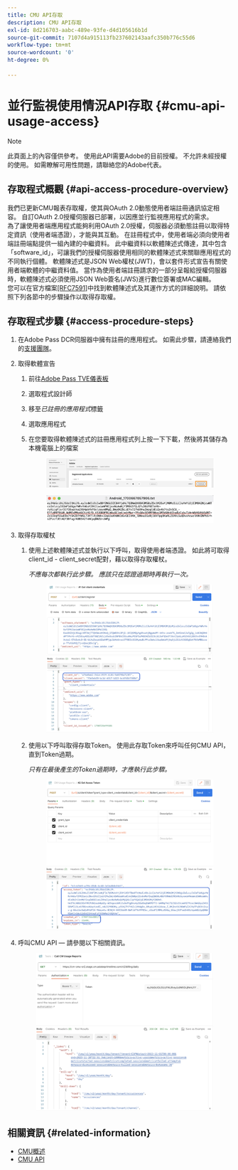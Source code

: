 ```yaml
---
title: CMU API存取
description: CMU API存取
exl-id: 8d216703-aabc-489e-93fe-d4d105616b1d
source-git-commit: 7107d4a915113fb237602143aafc350b776c55d6
workflow-type: tm+mt
source-wordcount: '0'
ht-degree: 0%

---
```


# 並行監視使用情況API存取 {#cmu-api-usage-access}

>[!NOTE]
>
>此頁面上的內容僅供參考。 使用此API需要Adobe的目前授權。 不允許未經授權的使用。 如需瞭解可用性問題，請聯絡您的Adobe代表。

## 存取程式概觀 {#api-access-procedure-overview}

我們已更新CMU報表存取權，使其與OAuth 2.0動態使用者端註冊通訊協定相容。 自訂OAuth 2.0授權伺服器已部署，以因應並行監視應用程式的需求。 \
為了讓使用者端應用程式能夠利用OAuth 2.0授權，伺服器必須動態註冊以取得特定資訊（使用者端憑證），才能與其互動。 在註冊程式中，使用者端必須向使用者端註冊端點提供一組內建的中繼資料。
此中繼資料以軟體陳述式傳達，其中包含「software_id」，可讓我們的授權伺服器使用相同的軟體陳述式來關聯應用程式的不同執行個體。
軟體陳述式是JSON Web權杖(JWT)，會以套件形式宣告有關使用者端軟體的中繼資料值。 當作為使用者端註冊請求的一部分呈報給授權伺服器時，軟體陳述式必須使用JSON Web簽名(JWS)進行數位簽署或MAC編輯。 \
您可以在官方檔案<a href="https://datatracker.ietf.org/doc/html/rfc7591" target="_blank">[RFC7591]</a>中找到軟體陳述式及其運作方式的詳細說明。
請依照下列各節中的步驟操作以取得存取權。

## 存取程式步驟 {#access-procedure-steps}

1. 在Adobe Pass DCR伺服器中擁有註冊的應用程式。 如需此步驟，請連絡我們的[支援團隊](mailto:tve-support@adobe.com)。

2. 取得軟體宣告
   1. 前往[Adobe Pass TVE儀表板](https://experience.adobe.com/#/pass/authentication)
   2. 選取程式設計師
   3. 移至&#x200B;*已註冊的應用程式*&#x200B;標籤
   4. 選取應用程式
   5. 在您要取得軟體陳述式的註冊應用程式列上按一下下載，然後將其儲存為本機電腦上的檔案

      <figure>
          <img src="assets/programmer-download-software-statement-button.png"
               alt="下載軟體宣告">
      </figure>

      <figure>
          <img src="assets/software_statement_2.png"
               alt="軟體陳述式範例">
      </figure>

3. 取得存取權杖
   1. 使用上述軟體陳述式並執行以下呼叫，取得使用者端憑證。 如此將可取得client_id - client_secret配對，藉以取得存取權杖。

      *不應每次都執行此步驟。 應該只在認證過期時再執行一次。*
      <figure>
          <img src="assets/dcr_request_1_get_client_credentials.png"
               alt="取得使用者端認證">
       </figure>

   2. 使用以下呼叫取得存取Token。 使用此存取Token來呼叫任何CMU API，直到Token過期。

      *只有在最後產生的Token過期時，才應執行此步驟。*
      <figure>
          <img src="assets/dcr_get_access_token_call.png"
               alt="取得存取權杖">
       </figure>

4. 呼叫CMU API — 請參閱以下相關資訊。
   <figure>
          <img src="assets/call_cmu_reports_sample.png"
               alt="呼叫CMU API">
       </figure>

## 相關資訊 {#related-information}

* [CMU概述](/help/concurrency-monitoring/cm-usage-reports.md)
* [CMU API](/help/concurrency-monitoring/cmu-api.md)

